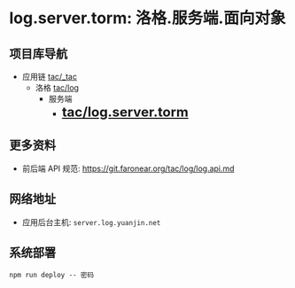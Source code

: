 # log.server.torm: 洛格.服务端.面向对象

## 项目库导航

- 应用链 [tac/\_tac](https://git.faronear.org/tac/_tac)
  - 洛格 [tac/log](https://git.faronear.org/tac/log)
    - 服务端
      - **<font size=5>[tac/log.server.torm](https://git.faronear.org/tac/log.server.torm)</font>**

## 更多资料

- 前后端 API 规范: <https://git.faronear.org/tac/log/log.api.md>

## 网络地址

- 应用后台主机: `server.log.yuanjin.net`

## 系统部署

```
npm run deploy -- 密码
```
